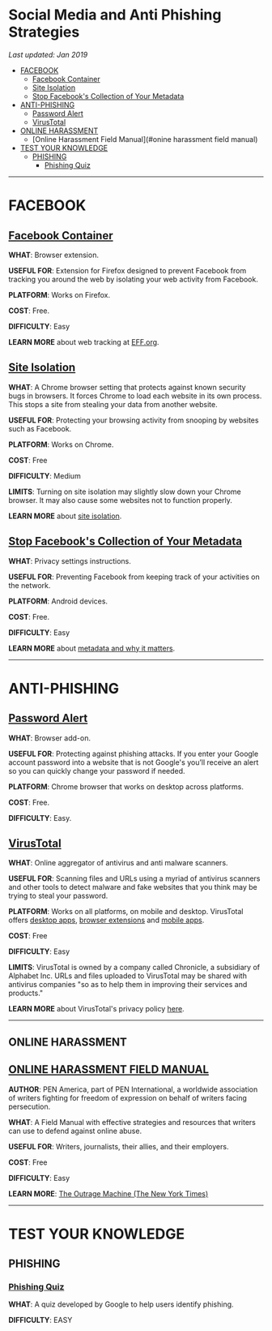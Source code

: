 # Social Media and Anti Phishing Strategies

*Last updated: Jan 2019*

* [FACEBOOK](#facebook)
  * [Facebook Container](#facebook-container)
  * [Site Isolation](#site-isolation)
  * [Stop Facebook's Collection of Your Metadata](#stop-facebooks-collection-of-your-metadata)
* [ANTI-PHISHING](#anti-phishing)
  * [Password Alert](#password-alert)
  * [VirusTotal](#virustotal)
* [ONLINE HARASSMENT](#online-harassment)
  * [Online Harassment Field Manual](#onine harassment field manual)
* [TEST YOUR KNOWLEDGE](#test-your-knowledge)
  * [PHISHING](#phishing)
    * [Phishing Quiz](#phishing-quiz)

* * *

# FACEBOOK

## **[Facebook Container](https://addons.mozilla.org/en-US/firefox/addon/facebook-container/)**

**WHAT**: Browser extension.

**USEFUL FOR**: Extension for Firefox designed to prevent Facebook from tracking you around the web by isolating your web activity from Facebook.

**PLATFORM**: Works on Firefox.

**COST**: Free.

**DIFFICULTY**: Easy

**LEARN MORE** about web tracking at [EFF.org](https://www.eff.org/issues/do-not-track).





## **[Site Isolation](https://support.google.com/chrome/answer/7623121?hl=en-GB)** 

**WHAT**: A Chrome browser setting that protects against known security bugs in browsers. It forces Chrome to load each website in its own process. This stops a site from stealing your data from another website.

**USEFUL FOR**: Protecting your browsing activity from snooping by websites such as Facebook.

**PLATFORM**: Works on Chrome.

**COST**: Free

**DIFFICULTY**: Medium

**LIMITS**: Turning on site isolation may slightly slow down your Chrome browser. It may also cause some websites not to function properly. 

**LEARN MORE** about [site isolation](https://www.chromium.org/Home/chromium-security/site-isolation).






## **[Stop Facebook's Collection of Your Metadata](https://www.eff.org/deeplinks/2018/03/android-users-change-setting-stop-facebooks-collection-your-call-and-text-metadata)**

**WHAT**: Privacy settings instructions.

**USEFUL FOR**: Preventing Facebook from keeping track of your activities on the network.

**PLATFORM**: Android devices.

**COST**: Free.

**DIFFICULTY**: Easy

**LEARN MORE** about [metadata and why it matters](https://ssd.eff.org/en/module/why-metadata-matters).

* * *

# ANTI-PHISHING

## **[Password Alert](https://chrome.google.com/webstore/detail/password-alert/noondiphcddnnabmjcihcjfbhfklnnep?hl=en)**

**WHAT**: Browser add-on.

**USEFUL FOR**: Protecting against phishing attacks. If you enter your Google account password into a website that is not Google's you’ll receive an alert so you can quickly change your password if needed. 

**PLATFORM**: Chrome browser that works on desktop across platforms.

**COST**: Free.

**DIFFICULTY**: Easy.



## **[VirusTotal](https://www.virustotal.com/#/home/url)**

**WHAT**: Online aggregator of antivirus and anti malware scanners.

**USEFUL FOR**: Scanning files and URLs using a myriad of antivirus scanners and other tools to detect malware and fake websites that you think may be trying to steal your password. 

**PLATFORM**: Works on all platforms, on mobile and desktop. VirusTotal offers [desktop apps](https://support.virustotal.com/hc/en-us/articles/115002179065-Desktop-apps), [browser extensions](https://support.virustotal.com/hc/en-us/articles/115002700745-Browser-Extensions) and [mobile apps](https://support.virustotal.com/hc/en-us/articles/115002146549-Mobile-Apps).

**COST**: Free

**DIFFICULTY**: Easy

**LIMITS**: VirusTotal is owned by a company called Chronicle, a subsidiary of Alphabet Inc. URLs and files uploaded to VirusTotal may be shared with antivirus companies "so as to help them in improving their services and products."

**LEARN MORE** about VirusTotal's privacy policy [here](https://support.virustotal.com/hc/en-us/sections/115000720829-About-us).




* * *
## ONLINE HARASSMENT

## **[ONLINE HARASSMENT FIELD MANUAL](https://onlineharassmentfieldmanual.pen.org/)**

**AUTHOR**: PEN America, part of PEN International, a worldwide association of writers fighting for freedom of expression on behalf of writers facing persecution.

**WHAT**: A Field Manual with effective strategies and resources that writers can use to defend against online abuse.

**USEFUL FOR**: Writers, journalists, their allies, and their employers.

**COST**: Free

**DIFFICULTY**: Easy

**LEARN MORE**: [The Outrage Machine (The New York Times)](https://www.nytimes.com/video/us/100000004467822/the-outrage-machine.html)








* * *

# **TEST YOUR KNOWLEDGE**

## **PHISHING**

### **[Phishing Quiz](https://phishingquiz.withgoogle.com/)**

**WHAT**: A quiz developed by Google to help users identify phishing.

**DIFFICULTY**: EASY

